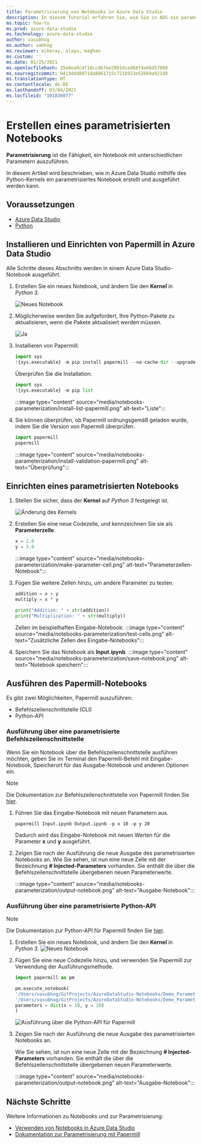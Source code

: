 ```yaml
---
title: Parametrisierung von Notebooks in Azure Data Studio
description: In diesem Tutorial erfahren Sie, wie Sie in ADS ein parametrisiertes Notebook erstellen können.
ms.topic: how-to
ms.prod: azure-data-studio
ms.technology: azure-data-studio
author: vasubhog
ms.author: vabhog
ms.reviewer: mikeray, alayu, maghan
ms.custom: ''
ms.date: 01/25/2021
ms.openlocfilehash: 25e8ea8c4f10ccdb7ee2901dced68f4a66d57000
ms.sourcegitcommit: 9413ddd8071da8861715c721b923e52669a921d8
ms.translationtype: HT
ms.contentlocale: de-DE
ms.lasthandoff: 03/04/2021
ms.locfileid: "101836077"
---
```

# <a name="create-a-parameterized-notebook"></a>Erstellen eines parametrisierten Notebooks

**Parametrisierung** ist die Fähigkeit, ein Notebook mit unterschiedlichen Parametern auszuführen.

In diesem Artikel wird beschrieben, wie in Azure Data Studio mithilfe des Python-Kernels ein parametrisiertes Notebook erstellt und ausgeführt werden kann.

## <a name="prerequisites"></a>Voraussetzungen

- [Azure Data Studio](../download-azure-data-studio.md)
- [Python](https://www.python.org/downloads/)

## <a name="install-and-set-up-papermill-in-azure-data-studio"></a>Installieren und Einrichten von Papermill in Azure Data Studio

Alle Schritte dieses Abschnitts werden in einem Azure Data Studio-Notebook ausgeführt.

1. Erstellen Sie ein neues Notebook, und ändern Sie den **Kernel** in *Python 3*.

   ![Neues Notebook](media/notebooks-kqlmagic/install-new-notebook.png)

2. Möglicherweise werden Sie aufgefordert, Ihre Python-Pakete zu aktualisieren, wenn die Pakete aktualisiert werden müssen.

   ![Ja](media/notebooks-kqlmagic/install-python-yes.png)

3. Installieren von Papermill:

   ```python
   import sys
   !{sys.executable} -m pip install papermill --no-cache-dir --upgrade
   ```

   Überprüfen Sie die Installation:

   ```python
   import sys
   !{sys.executable} -m pip list
   ```

   :::image type="content" source="media/notebooks-parameterization/install-list-papermill.png" alt-text="Liste":::

5. Sie können überprüfen, ob Papermill ordnungsgemäß geladen wurde, indem Sie die Version von Papermill überprüfen.

   ```python
   import papermill
   papermill
   ```

   :::image type="content" source="media/notebooks-parameterization/install-validation-papermill.png" alt-text="Überprüfung":::

## <a name="set-up-a-parameterized-notebook"></a>Einrichten eines parametrisierten Notebooks

1. Stellen Sie sicher, dass der **Kernel** auf *Python 3* festgelegt ist.

   ![Änderung des Kernels](media/notebooks-kqlmagic/change-kernel.png)

2. Erstellen Sie eine neue Codezelle, und kennzeichnen Sie sie als **Parameterzelle**.

   ```python
   x = 2.0
   y = 5.0
   ```

   :::image type="content" source="media/notebooks-parameterization/make-parameter-cell.png" alt-text="Parameterzellen-Notebook":::

3. Fügen Sie weitere Zellen hinzu, um andere Parameter zu testen.

   ```python
   addition = x + y
   multiply = x * y
   ```

   ```python
   print("Addition: " + str(addition))
   print("Multiplication: " + str(multiply))
   ```

   Zellen im beispielhaften Eingabe-Notebook: :::image type="content" source="media/notebooks-parameterization/test-cells.png" alt-text="Zusätzliche Zellen des Eingabe-Notebooks":::

4. Speichern Sie das Notebook als **Input.ipynb**.
   :::image type="content" source="media/notebooks-parameterization/save-notebook.png" alt-text="Notebook speichern":::

## <a name="how-to-execute-papermill-notebook"></a>Ausführen des Papermill-Notebooks

Es gibt zwei Möglichkeiten, Papermill auszuführen:

- Befehlszeilenschnittstelle (CLI)
- Python-API

### <a name="parameterized-cli-execution"></a>Ausführung über eine parametrisierte Befehlszeilenschnittstelle

Wenn Sie ein Notebook über die Befehlszeilenschnittstelle ausführen möchten, geben Sie im Terminal den Papermill-Befehl mit Eingabe-Notebook, Speicherort für das Ausgabe-Notebook und anderen Optionen ein.

> [!Note]
   > Die Dokumentation zur Befehlszeilenschnittstelle von Papermill finden Sie [hier](https://papermill.readthedocs.io/en/latest/usage-execute.html#execute-via-cli).

1. Führen Sie das Eingabe-Notebook mit neuen Parametern aus.

   ```shell
   papermill Input.ipynb Output.ipynb -p x 10 -p y 20
   ```

   Dadurch wird das Eingabe-Notebook mit neuen Werten für die Parameter **x** und **y** ausgeführt.

2. Zeigen Sie nach der Ausführung die neue Ausgabe des parametrisierten Notebooks an.
   Wie Sie sehen, ist nun eine neue Zelle mit der Bezeichnung **# Injected-Parameters** vorhanden. Sie enthält die über die Befehlszeilenschnittstelle übergebenen neuen Parameterwerte.

   :::image type="content" source="media/notebooks-parameterization/output-notebook.png" alt-text="Ausgabe-Notebook":::

### <a name="parameterized-python-api-execution"></a>Ausführung über eine parametrisierte Python-API

> [!Note]
   > Die Dokumentation zur Python-API für Papermill finden Sie [hier](https://papermill.readthedocs.io/en/latest/usage-execute.html#execute-via-the-python-api).

1. Erstellen Sie ein neues Notebook, und ändern Sie den **Kernel** in *Python 3*.
   ![Neues Notebook](media/notebooks-kqlmagic/install-new-notebook.png)

2. Fügen Sie eine neue Codezelle hinzu, und verwenden Sie Papermill zur Verwendung der Ausführungsmethode.

   ```python
   import papermill as pm

   pm.execute_notebook(
   '/Users/vasubhog/GitProjects/AzureDataStudio-Notebooks/Demo_Parameterization/Input.ipynb',
   '/Users/vasubhog/GitProjects/AzureDataStudio-Notebooks/Demo_Parameterization/Output.ipynb',
   parameters = dict(x = 10, y = 20)
   )
   ```

   ![Ausführung über die Python-API für Papermill](media/notebooks-parameterization/python-api-execute.png)

3. Zeigen Sie nach der Ausführung die neue Ausgabe des parametrisierten Notebooks an.

   Wie Sie sehen, ist nun eine neue Zelle mit der Bezeichnung **# Injected-Parameters** vorhanden. Sie enthält die über die Befehlszeilenschnittstelle übergebenen neuen Parameterwerte.

   :::image type="content" source="media/notebooks-parameterization/output-notebook.png" alt-text="Ausgabe-Notebook":::

## <a name="next-steps"></a>Nächste Schritte

Weitere Informationen zu Notebooks und zur Parametrisierung:

- [Verwenden von Notebooks in Azure Data Studio](./notebooks-guidance.md)
- [Dokumentation zur Parametrisierung mit Papermill](https://papermill.readthedocs.io/en/latest/index.html)
